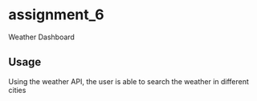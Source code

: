 # assignment_6

Weather Dashboard

## Usage

Using the weather API, the user is able to search the weather in different cities